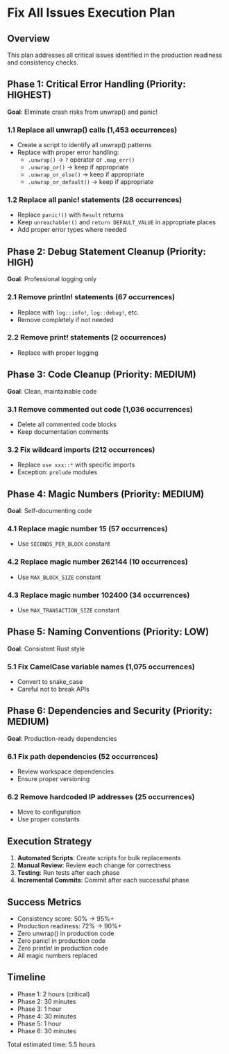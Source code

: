 # Fix All Issues Execution Plan

## Overview
This plan addresses all critical issues identified in the production readiness and consistency checks.

## Phase 1: Critical Error Handling (Priority: HIGHEST)
**Goal**: Eliminate crash risks from unwrap() and panic!

### 1.1 Replace all unwrap() calls (1,453 occurrences)
- Create a script to identify all unwrap() patterns
- Replace with proper error handling:
  - `.unwrap()` → `?` operator or `.map_err()`
  - `.unwrap_or()` → keep if appropriate
  - `.unwrap_or_else()` → keep if appropriate
  - `.unwrap_or_default()` → keep if appropriate

### 1.2 Replace all panic! statements (28 occurrences)
- Replace `panic!()` with `Result` returns
- Keep `unreachable!()` and `return DEFAULT_VALUE` in appropriate places
- Add proper error types where needed

## Phase 2: Debug Statement Cleanup (Priority: HIGH)
**Goal**: Professional logging only

### 2.1 Remove println! statements (67 occurrences)
- Replace with `log::info!`, `log::debug!`, etc.
- Remove completely if not needed

### 2.2 Remove print! statements (2 occurrences)
- Replace with proper logging

## Phase 3: Code Cleanup (Priority: MEDIUM)
**Goal**: Clean, maintainable code

### 3.1 Remove commented out code (1,036 occurrences)
- Delete all commented code blocks
- Keep documentation comments

### 3.2 Fix wildcard imports (212 occurrences)
- Replace `use xxx::*` with specific imports
- Exception: `prelude` modules

## Phase 4: Magic Numbers (Priority: MEDIUM)
**Goal**: Self-documenting code

### 4.1 Replace magic number 15 (57 occurrences)
- Use `SECONDS_PER_BLOCK` constant

### 4.2 Replace magic number 262144 (10 occurrences)
- Use `MAX_BLOCK_SIZE` constant

### 4.3 Replace magic number 102400 (34 occurrences)
- Use `MAX_TRANSACTION_SIZE` constant

## Phase 5: Naming Conventions (Priority: LOW)
**Goal**: Consistent Rust style

### 5.1 Fix CamelCase variable names (1,075 occurrences)
- Convert to snake_case
- Careful not to break APIs

## Phase 6: Dependencies and Security (Priority: MEDIUM)
**Goal**: Production-ready dependencies

### 6.1 Fix path dependencies (52 occurrences)
- Review workspace dependencies
- Ensure proper versioning

### 6.2 Remove hardcoded IP addresses (25 occurrences)
- Move to configuration
- Use proper constants

## Execution Strategy

1. **Automated Scripts**: Create scripts for bulk replacements
2. **Manual Review**: Review each change for correctness
3. **Testing**: Run tests after each phase
4. **Incremental Commits**: Commit after each successful phase

## Success Metrics

- Consistency score: 50% → 95%+
- Production readiness: 72% → 90%+
- Zero unwrap() in production code
- Zero panic! in production code
- Zero println! in production code
- All magic numbers replaced

## Timeline

- Phase 1: 2 hours (critical)
- Phase 2: 30 minutes
- Phase 3: 1 hour
- Phase 4: 30 minutes
- Phase 5: 1 hour
- Phase 6: 30 minutes

Total estimated time: 5.5 hours